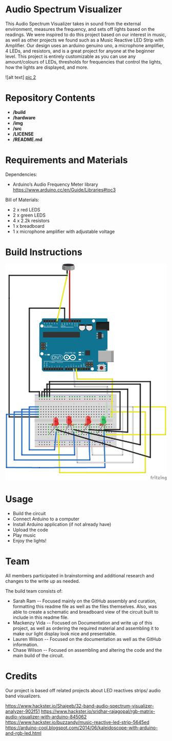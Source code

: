 # Audio Spectrum Visualizer 

This Audio Spectrum Visualizer takes in sound from the external environment, measures the frequency, and sets off lights based on the readings. We were inspired to do this project based on our interest in music, as well as other projects we found such as a Music Reactive LED Strip with Amplifier. Our design uses an arduino genuino uno, a microphone amplifier, 4 LEDs, and resistors, and is a great project for anyone at the beginner level. This project is entirely customizable as you can use any amount/colours of LEDs, thresholds for frequencies that control the lights, how the lights are displayed, and more.

![alt text] [pic 2]

[pic 2]: https://github.com/sarahram/CS207_Project/blob/master/img/Circuit%20Picture.jpeg.jpg

# Repository Contents

* **/build**
* **/hardware**
* **/img**
* **/src**
* **/LICENSE**
* **/README.md** 

# Requirements and Materials

Dependencies:
* Arduino’s Audio Frequency Meter library https://www.arduino.cc/en/Guide/Libraries#toc3

Bill of Materials:
* 2 x red LEDS
* 2 x green LEDS
* 4 x 2.2k resistors
* 1 x breadboard
* 1 x microphone amplifier with adjustable voltage

# Build Instructions

![alt text][pic 1]

[pic 1]: https://github.com/sarahram/CS207_Project/blob/master/img/Breadboard%20view.jpg

# Usage 

* Build the circuit
* Connect Arduino to a computer
* Install Arduino application (if not already have)
* Upload the code
* Play music 
* Enjoy the lights!

# Team

All members participated in brainstorming and additional research and changes to the write up as needed.

The build team consists of:
* Sarah Ram -- Focused mainly on the GitHub assembly and curation, formatting this readme file as well as the files themselves. Also,     was able to create a schematic and breadboard view of the circuit built to include in this readme file.
* Mackenzy Vida -- Focused on Documentation and write up of this project, as well as ordering the required material and assembling it to   make our light display look nice and presentable.  
* Lauren Wilson -- Focused on the documentation as well as the GitHub information.
* Chase Wilson -- Focused on assembling and altering the code and the main build of the circuit.

# Credits

Our project is based off related projects about LED reactives strips/ audio band visualizers.

https://www.hackster.io/Shajeeb/32-band-audio-spectrum-visualizer-analyzer-902f51
https://www.hackster.io/sridhar-rajagopal/rgb-matrix-audio-visualizer-with-arduino-845062
https://www.hackster.io/buzzandy/music-reactive-led-strip-5645ed
https://arduino-cool.blogspot.com/2014/06/kaleidoscope-with-arduino-and-rgb-led.html

